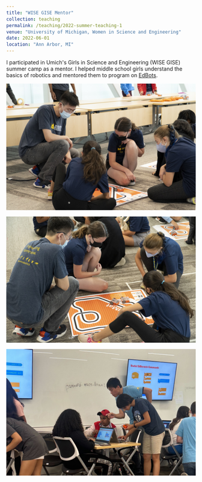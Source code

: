 ```yaml
---
title: "WISE GISE Mentor"
collection: teaching
permalink: /teaching/2022-summer-teaching-1
venue: "University of Michigan, Women in Science and Engineering"
date: 2022-06-01
location: "Ann Arbor, MI"
---
```


I participated in Umich's Girls in Science and Engineering (WISE GISE) summer camp as a mentor. I helped middle school girls understand the basics of robotics and mentored them to program on [EdBots](https://meetedison.com/).

![Me in WISE GISE summer camp 2022](../images/outreach1.jpg)

![Me in WISE GISE summer camp 2022](../images/outreach2.jpg)

![Me in WISE GISE summer camp 2023](../images/outreach3.jpg)